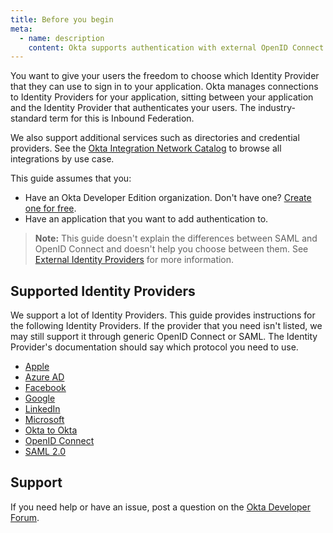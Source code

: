 ```yaml
---
title: Before you begin
meta:
  - name: description
    content: Okta supports authentication with external OpenID Connect Identity Providers as well as SAML (also called Inbound Federation). Get an overview of the process and prerequisites, as well as the instructions required to set one up.
---
```

You want to give your users the freedom to choose which Identity Provider that they can use to sign in to your application. Okta manages connections to Identity Providers for your application, sitting between your application and the Identity Provider that authenticates your users. The industry-standard term for this is Inbound Federation.

We also support additional services such as directories and credential providers. See the [Okta Integration Network Catalog](https://www.okta.com/okta-integration-network/) to browse all integrations by use case.

This guide assumes that you:

* Have an Okta Developer Edition organization. Don't have one? [Create one for free](https://developer.okta.com/signup).
* Have an application that you want to add authentication to.

> **Note:** This guide doesn't explain the differences between SAML and OpenID Connect and doesn't help you choose between them. See [External Identity Providers](/docs/concepts/identity-providers/#the-big-picture) for more information.

## Supported Identity Providers

We support a lot of Identity Providers. This guide provides instructions for the following Identity Providers. If the provider that you need isn't listed, we may still support it through generic OpenID Connect or SAML. The Identity Provider's documentation should say which protocol you need to use.

* [Apple](/docs/guides/add-an-external-idp/apple/create-an-app-at-idp/)
* [Azure AD](/docs/guides/add-an-external-idp/azure/create-an-app-at-idp/)
* [Facebook](/docs/guides/add-an-external-idp/facebook/create-an-app-at-idp/)
* [Google](/docs/guides/add-an-external-idp/google/create-an-app-at-idp/)
* [LinkedIn](/docs/guides/add-an-external-idp/linkedin/create-an-app-at-idp/)
* [Microsoft](/docs/guides/add-an-external-idp/microsoft/create-an-app-at-idp/)
* [Okta to Okta](/docs/guides/add-an-external-idp/oktatookta/create-an-app-at-idp/)
* [OpenID Connect](/docs/guides/add-an-external-idp/openidconnect/create-an-app-at-idp/)
* [SAML 2.0](/docs/guides/add-an-external-idp/saml2/create-an-app-at-idp/)

## Support

If you need help or have an issue, post a question on the [Okta Developer Forum](https://devforum.okta.com).

<NextSectionLink/>
